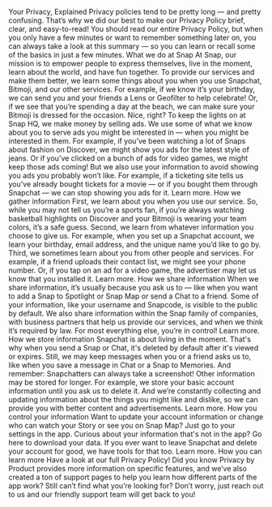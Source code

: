 Your Privacy, Explained
Privacy policies tend to be pretty long — and pretty confusing. That’s why we did our best to make our Privacy Policy brief, clear, and easy-to-read!
You should read our entire Privacy Policy, but when you only have a few minutes or want to remember something later on, you can always take a look at this summary — so you can learn or recall some of the basics in just a few minutes.
What we do at Snap
At Snap, our mission is to empower people to express themselves, live in the moment, learn about the world, and have fun together.
To provide our services and make them better, we learn some things about you when you use Snapchat, Bitmoji, and our other services. For example, if we know it’s your birthday, we can send you and your friends a Lens or Geofilter to help celebrate! Or, if we see that you’re spending a day at the beach, we can make sure your Bitmoji is dressed for the occasion. Nice, right?
To keep the lights on at Snap HQ, we make money by selling ads. We use some of what we know about you to serve ads you might be interested in — when you might be interested in them. For example, if you’ve been watching a lot of Snaps about fashion on Discover, we might show you ads for the latest style of jeans. Or if you’ve clicked on a bunch of ads for video games, we might keep those ads coming! But we also use your information to avoid showing you ads you probably won’t like. For example, if a ticketing site tells us you’ve already bought tickets for a movie — or if you bought them through Snapchat — we can stop showing you ads for it. Learn more.
How we gather information
First, we learn about you when you use our service. So, while you may not tell us you’re a sports fan, if you’re always watching basketball highlights on Discover and your Bitmoji is wearing your team colors, it’s a safe guess.
Second, we learn from whatever information you choose to give us. For example, when you set up a Snapchat account, we learn your birthday, email address, and the unique name you’d like to go by.
Third, we sometimes learn about you from other people and services. For example, if a friend uploads their contact list, we might see your phone number. Or, if you tap on an ad for a video game, the advertiser may let us know that you installed it. Learn more.
How we share information
When we share information, it’s usually because you ask us to — like when you want to add a Snap to Spotlight or Snap Map or send a Chat to a friend. Some of your information, like your username and Snapcode, is visible to the public by default.
We also share information within the Snap family of companies, with business partners that help us provide our services, and when we think it’s required by law.
For most everything else, you’re in control! Learn more.
How we store information
Snapchat is about living in the moment. That's why when you send a Snap or Chat, it's deleted by default after it's viewed or expires. Still, we may keep messages when you or a friend asks us to, like when you save a message in Chat or a Snap to Memories.
And remember: Snapchatters can always take a screenshot!
Other information may be stored for longer. For example, we store your basic account information until you ask us to delete it. And we’re constantly collecting and updating information about the things you might like and dislike, so we can provide you with better content and advertisements. Learn more.
How you control your information
Want to update your account information or change who can watch your Story or see you on Snap Map? Just go to your settings in the app. Curious about your information that's not in the app? Go here to download your data. If you ever want to leave Snapchat and delete your account for good, we have tools for that too. Learn more.
How you can learn more
Have a look at our full Privacy Policy!
Did you know Privacy by Product provides more information on specific features, and we’ve also created a ton of support pages to help you learn how different parts of the app work?
Still can’t find what you’re looking for? Don’t worry, just reach out to us and our friendly support team will get back to you!